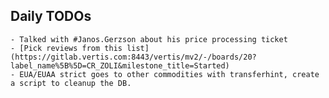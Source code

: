 ## Daily TODOs
	- Talked with #Janos.Gerzson about his price processing ticket
	- [Pick reviews from this list](https://gitlab.vertis.com:8443/vertis/mv2/-/boards/20?label_name%5B%5D=CR_ZOLI&milestone_title=Started)
	- EUA/EUAA strict goes to other commodities with transferhint, create a script to cleanup the DB.
